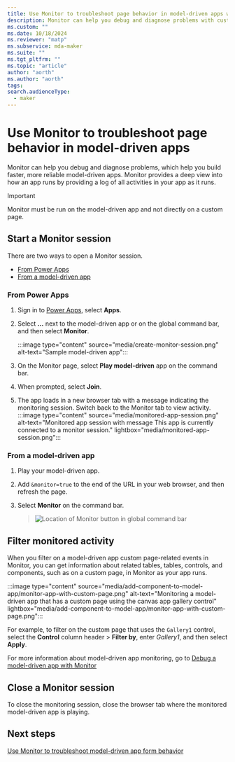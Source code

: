 ```yaml
---
title: Use Monitor to troubleshoot page behavior in model-driven apps with Power Apps
description: Monitor can help you debug and diagnose problems with custom pages. Discover how to troubleshoot page behavior in model-driven apps using the Monitor tool.
ms.custom: ""
ms.date: 10/18/2024
ms.reviewer: "matp"
ms.subservice: mda-maker
ms.suite: ""
ms.tgt_pltfrm: ""
ms.topic: "article"
author: "aorth"
ms.author: "aorth"
tags: 
search.audienceType: 
  - maker
---
```

# Use Monitor to troubleshoot page behavior in model-driven apps

Monitor can help you debug and diagnose problems, which help you build faster, more reliable model-driven apps. Monitor provides a deep view into how an app runs by providing a log of all activities in your app as it runs.

  > [!IMPORTANT]
  > Monitor must be run on the model-driven app and not directly on a custom page.

## Start a Monitor session

There are two ways to open a Monitor session.

- [From Power Apps](#from-power-apps)
- [From a model-driven app](#from-a-model-driven-app)

### From Power Apps

1. Sign in to [Power Apps](https://make.powerapps.com/), select **Apps**.
1. Select **...** next to the model-driven app or on the global command bar, and then select **Monitor**.

   :::image type="content" source="media/create-monitor-session.png" alt-text="Sample model-driven app":::

1. On the Monitor page, select **Play model-driven** app on the command bar.
1. When prompted, select **Join**.
1. The app loads in a new browser tab with a message indicating the monitoring session. Switch back to the Monitor tab to view activity.
   :::image type="content" source="media/monitored-app-session.png" alt-text="Monitored app session with message This app is currently connected to a monitor session." lightbox="media/monitored-app-session.png":::

### From a model-driven app

1. Play your model-driven app.
2. Add `&monitor=true` to the end of the URL in your web browser, and then refresh the page.
3. Select **Monitor** on the command bar.

    > ![Location of Monitor button in global command bar](https://user-images.githubusercontent.com/69216748/146047014-b9428da5-138a-4ccf-b74c-b45a0a0685b9.png)

## Filter monitored activity

When you filter on a model-driven app custom page-related events in Monitor, you can get information about related tables, tables, controls, and components, such as on a custom page, in Monitor as your app runs.

:::image type="content" source="media/add-component-to-model-app/monitor-app-with-custom-page.png" alt-text="Monitoring a model-driven app that has a custom page using the canvas app gallery control" lightbox="media/add-component-to-model-app/monitor-app-with-custom-page.png":::

For example, to filter on the custom page that uses the `Gallery1` control, select the **Control** column header > **Filter by**, enter *Gallery1*, and then select **Apply**.

For more information about model-driven app monitoring, go to [Debug a model-driven app with Monitor](../monitor-modelapps.md)

## Close a Monitor session

To close the monitoring session, close the browser tab where the monitored model-driven app is playing.

## Next steps

[Use Monitor to troubleshoot model-driven app form behavior](monitor-form-checker.md)
